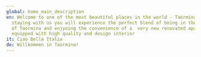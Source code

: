 ```yaml
---
global: home_main_description
en: Welcome to one of the most beautiful places in the world - Taormina. When
  staying with us you will experience the perfect blend of being in the old town
  of Taormina and enjyoing the convenience of a  very new renovated apartment
  equipped with high quality and design interior
it: Ciao Bella Italia
de: Willkommen in Taormina!
---
```


